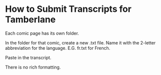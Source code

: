 # How to Submit Transcripts for Tamberlane
Each comic page has its own folder.

In the folder for that comic, create a new .txt file. Name it with the 2-letter abbreviation for the language. E.G. fr.txt for French.

Paste in the transcript.

There is no rich formatting.
